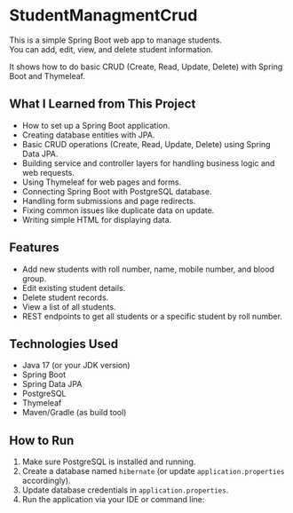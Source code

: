# StudentManagmentCrud
This is a simple Spring Boot web app to manage students.  
You can add, edit, view, and delete student information.  

It shows how to do basic CRUD (Create, Read, Update, Delete) with Spring Boot and Thymeleaf.


## What I Learned from This Project

- How to set up a Spring Boot application.  
- Creating database entities with JPA.  
- Basic CRUD operations (Create, Read, Update, Delete) using Spring Data JPA.  
- Building service and controller layers for handling business logic and web requests.  
- Using Thymeleaf for web pages and forms.  
- Connecting Spring Boot with PostgreSQL database.  
- Handling form submissions and page redirects.  
- Fixing common issues like duplicate data on update.  
- Writing simple HTML for displaying data.  




## Features

- Add new students with roll number, name, mobile number, and blood group.
- Edit existing student details.
- Delete student records.
- View a list of all students.
- REST endpoints to get all students or a specific student by roll number.


## Technologies Used

- Java 17 (or your JDK version)
- Spring Boot
- Spring Data JPA
- PostgreSQL
- Thymeleaf
- Maven/Gradle (as build tool)


## How to Run

1. Make sure PostgreSQL is installed and running.
2. Create a database named `hibernate` (or update `application.properties` accordingly).
3. Update database credentials in `application.properties`.
4. Run the application via your IDE or command line:

